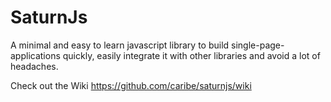 # SaturnJs

A minimal and easy to learn javascript library to build single-page-applications quickly,
easily integrate it with other libraries and avoid a lot of headaches.

Check out the Wiki
https://github.com/caribe/saturnjs/wiki
